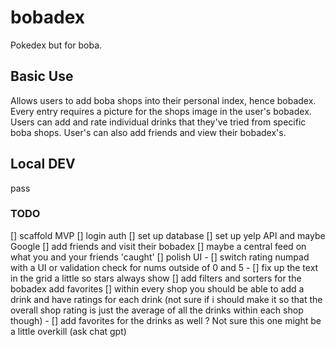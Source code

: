 # bobadex

Pokedex but for boba. 

## Basic Use
Allows users to add boba shops into their personal index, hence bobadex. Every entry requires a picture for the shops image in the user's bobadex. Users can add and rate individual drinks that they've tried from specific boba shops. User's can also add friends and view their bobadex's.

## Local DEV
pass

### TODO
[] scaffold MVP
[] login auth
[] set up database
[] set up yelp API and maybe Google
[] add friends and visit their bobadex
[] maybe a central feed on what you and your friends 'caught'
[] polish UI
    - [] switch rating numpad with a UI or validation check for nums outside of 0 and 5
    - [] fix up the text in the grid a little so stars always show
[] add filters and sorters for the bobadex add favorites
[] within every shop you should be able to add a drink and have ratings for each drink (not sure if i should make it so that the overall shop rating is just the average of all the drinks within each shop though)
    - [] add favorites for the drinks as well ? Not sure this one might be a little overkill (ask chat gpt)